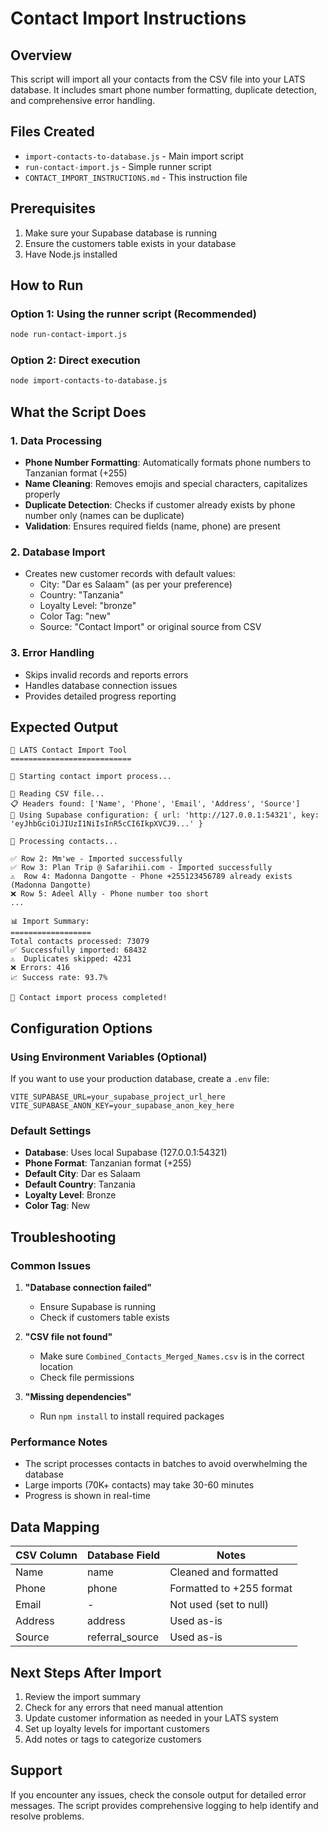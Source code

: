 # Contact Import Instructions

## Overview
This script will import all your contacts from the CSV file into your LATS database. It includes smart phone number formatting, duplicate detection, and comprehensive error handling.

## Files Created
- `import-contacts-to-database.js` - Main import script
- `run-contact-import.js` - Simple runner script
- `CONTACT_IMPORT_INSTRUCTIONS.md` - This instruction file

## Prerequisites
1. Make sure your Supabase database is running
2. Ensure the customers table exists in your database
3. Have Node.js installed

## How to Run

### Option 1: Using the runner script (Recommended)
```bash
node run-contact-import.js
```

### Option 2: Direct execution
```bash
node import-contacts-to-database.js
```

## What the Script Does

### 1. Data Processing
- **Phone Number Formatting**: Automatically formats phone numbers to Tanzanian format (+255)
- **Name Cleaning**: Removes emojis and special characters, capitalizes properly
- **Duplicate Detection**: Checks if customer already exists by phone number only (names can be duplicate)
- **Validation**: Ensures required fields (name, phone) are present

### 2. Database Import
- Creates new customer records with default values:
  - City: "Dar es Salaam" (as per your preference)
  - Country: "Tanzania"
  - Loyalty Level: "bronze"
  - Color Tag: "new"
  - Source: "Contact Import" or original source from CSV

### 3. Error Handling
- Skips invalid records and reports errors
- Handles database connection issues
- Provides detailed progress reporting

## Expected Output
```
🎯 LATS Contact Import Tool
===========================

🚀 Starting contact import process...

📖 Reading CSV file...
📋 Headers found: ['Name', 'Phone', 'Email', 'Address', 'Source']
🔧 Using Supabase configuration: { url: 'http://127.0.0.1:54321', key: 'eyJhbGciOiJIUzI1NiIsInR5cCI6IkpXVCJ9...' }

🔄 Processing contacts...

✅ Row 2: Mm'we - Imported successfully
✅ Row 3: Plan Trip @ Safarihii.com - Imported successfully
⚠️  Row 4: Madonna Dangotte - Phone +255123456789 already exists (Madonna Dangotte)
❌ Row 5: Adeel Ally - Phone number too short
...

📊 Import Summary:
==================
Total contacts processed: 73079
✅ Successfully imported: 68432
⚠️  Duplicates skipped: 4231
❌ Errors: 416
📈 Success rate: 93.7%

🎉 Contact import process completed!
```

## Configuration Options

### Using Environment Variables (Optional)
If you want to use your production database, create a `.env` file:
```env
VITE_SUPABASE_URL=your_supabase_project_url_here
VITE_SUPABASE_ANON_KEY=your_supabase_anon_key_here
```

### Default Settings
- **Database**: Uses local Supabase (127.0.0.1:54321)
- **Phone Format**: Tanzanian format (+255)
- **Default City**: Dar es Salaam
- **Default Country**: Tanzania
- **Loyalty Level**: Bronze
- **Color Tag**: New

## Troubleshooting

### Common Issues
1. **"Database connection failed"**
   - Ensure Supabase is running
   - Check if customers table exists

2. **"CSV file not found"**
   - Make sure `Combined_Contacts_Merged_Names.csv` is in the correct location
   - Check file permissions

3. **"Missing dependencies"**
   - Run `npm install` to install required packages

### Performance Notes
- The script processes contacts in batches to avoid overwhelming the database
- Large imports (70K+ contacts) may take 30-60 minutes
- Progress is shown in real-time

## Data Mapping

| CSV Column | Database Field | Notes |
|------------|----------------|-------|
| Name | name | Cleaned and formatted |
| Phone | phone | Formatted to +255 format |
| Email | - | Not used (set to null) |
| Address | address | Used as-is |
| Source | referral_source | Used as-is |

## Next Steps After Import
1. Review the import summary
2. Check for any errors that need manual attention
3. Update customer information as needed in your LATS system
4. Set up loyalty levels for important customers
5. Add notes or tags to categorize customers

## Support
If you encounter any issues, check the console output for detailed error messages. The script provides comprehensive logging to help identify and resolve problems.
